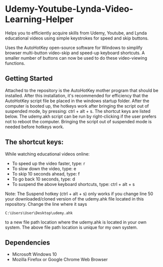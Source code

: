 # Udemy-Youtube-Lynda-Video-Learning-Helper

Helps you to efficiently acquire skills from Udemy, Youtube, and Lynda educational videos using simple keystrokes for speed and skip buttons.


Uses the AutoHotKey open-source software for Windows to simplify browser multi-button video-skip and speed-up keyboard shortcuts. A smaller number of buttons can now be used to do these video-viewing functions. 

## Getting Started
Attached to the repository is the AutoHotKey mother program that should be installed. After this installation, it's recommended for efficiency that the AutoHotKey script file be placed in the windows startup folder. After the computer is booted up, the hotkeys work after bringing the script out of suspended mode, by pressing: ctrl + alt + s. The shortcut keys are listed below. The udemy.akh script can be run by right-clicking if the user prefers not to reboot the computer. Bringing the script out of suspended mode is needed before hotkeys work.


## The shortcut keys:

While watching educational videos online: 

* To speed up the video faster, type: r
* To slow down the video, type: e
* To skip 10 seconds ahead, type: f
* To go back 10 seconds, type: d
* To suspend the above keyboard shortcuts, type: ctrl + alt + s   

Note: The Suspend hotkey (ctrl + alt + s) only works if you change line 50 your downloaded/cloned version of the udemy.ahk file located in this repository. Change the line where it says
```
C:\Users\User\Desktop\udemy.ahk
```
to a new file path location where the udemy.ahk is located in your own system. The above file path location is unique for my own system.

## Dependencies

* Microsoft Windows 10
* Mozilla Firefox or Google Chrome Web Browser
